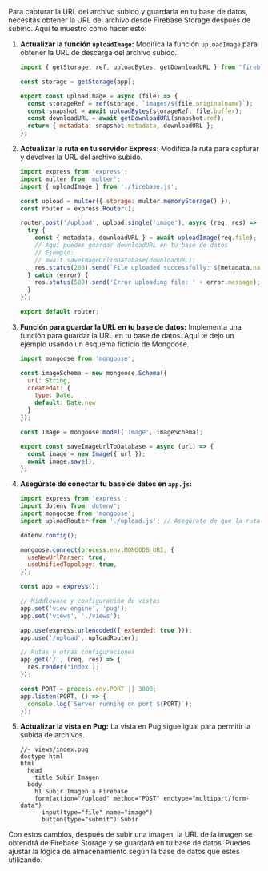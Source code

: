 Para capturar la URL del archivo subido y guardarla en tu base de datos, necesitas obtener la URL del archivo desde Firebase Storage después de subirlo. Aquí te muestro cómo hacer esto:

1. **Actualizar la función `uploadImage`:**
   Modifica la función `uploadImage` para obtener la URL de descarga del archivo subido.

   ```javascript
   import { getStorage, ref, uploadBytes, getDownloadURL } from "firebase/storage";

   const storage = getStorage(app);

   export const uploadImage = async (file) => {
     const storageRef = ref(storage, `images/${file.originalname}`);
     const snapshot = await uploadBytes(storageRef, file.buffer);
     const downloadURL = await getDownloadURL(snapshot.ref);
     return { metadata: snapshot.metadata, downloadURL };
   };
   ```

2. **Actualizar la ruta en tu servidor Express:**
   Modifica la ruta para capturar y devolver la URL del archivo subido.

   ```javascript
   import express from 'express';
   import multer from 'multer';
   import { uploadImage } from './firebase.js';

   const upload = multer({ storage: multer.memoryStorage() });
   const router = express.Router();

   router.post('/upload', upload.single('image'), async (req, res) => {
     try {
       const { metadata, downloadURL } = await uploadImage(req.file);
       // Aquí puedes guardar downloadURL en tu base de datos
       // Ejemplo:
       // await saveImageUrlToDatabase(downloadURL);
       res.status(200).send(`File uploaded successfully: ${metadata.name}, URL: ${downloadURL}`);
     } catch (error) {
       res.status(500).send('Error uploading file: ' + error.message);
     }
   });

   export default router;
   ```

3. **Función para guardar la URL en tu base de datos:**
   Implementa una función para guardar la URL en tu base de datos. Aquí te dejo un ejemplo usando un esquema ficticio de Mongoose.

   ```javascript
   import mongoose from 'mongoose';

   const imageSchema = new mongoose.Schema({
     url: String,
     createdAt: {
       type: Date,
       default: Date.now
     }
   });

   const Image = mongoose.model('Image', imageSchema);

   export const saveImageUrlToDatabase = async (url) => {
     const image = new Image({ url });
     await image.save();
   };
   ```

4. **Asegúrate de conectar tu base de datos en `app.js`:**

   ```javascript
   import express from 'express';
   import dotenv from 'dotenv';
   import mongoose from 'mongoose';
   import uploadRouter from './upload.js'; // Asegúrate de que la ruta sea correcta

   dotenv.config();

   mongoose.connect(process.env.MONGODB_URI, {
     useNewUrlParser: true,
     useUnifiedTopology: true,
   });

   const app = express();

   // Middleware y configuración de vistas
   app.set('view engine', 'pug');
   app.set('views', './views');

   app.use(express.urlencoded({ extended: true }));
   app.use('/upload', uploadRouter);

   // Rutas y otras configuraciones
   app.get('/', (req, res) => {
     res.render('index');
   });

   const PORT = process.env.PORT || 3000;
   app.listen(PORT, () => {
     console.log(`Server running on port ${PORT}`);
   });
   ```

5. **Actualizar la vista en Pug:**
   La vista en Pug sigue igual para permitir la subida de archivos.

   ```pug
   //- views/index.pug
   doctype html
   html
     head
       title Subir Imagen
     body
       h1 Subir Imagen a Firebase
       form(action="/upload" method="POST" enctype="multipart/form-data")
         input(type="file" name="image")
         button(type="submit") Subir
   ```

Con estos cambios, después de subir una imagen, la URL de la imagen se obtendrá de Firebase Storage y se guardará en tu base de datos. Puedes ajustar la lógica de almacenamiento según la base de datos que estés utilizando.